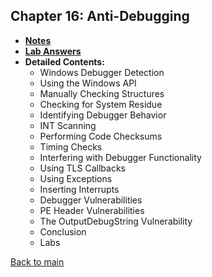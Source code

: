 ## Chapter 16: Anti-Debugging

- **[Notes](notes.md)**
- **[Lab Answers](lab.md)**
- **Detailed Contents:**
  - Windows Debugger Detection
  - Using the Windows API
  - Manually Checking Structures
  - Checking for System Residue
  - Identifying Debugger Behavior
  - INT Scanning
  - Performing Code Checksums
  - Timing Checks
  - Interfering with Debugger Functionality
  - Using TLS Callbacks
  - Using Exceptions
  - Inserting Interrupts
  - Debugger Vulnerabilities
  - PE Header Vulnerabilities
  - The OutputDebugString Vulnerability
  - Conclusion
  - Labs

[Back to main](https://github.com/rot0xd/Practical-Malware-Analysis/blob/master/README.md)
